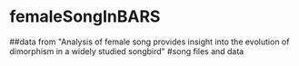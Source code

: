 # femaleSongInBARS
##data from "Analysis of female song provides insight into the evolution of dimorphism in a widely studied songbird"
[](Figure_1_Male_&_Female_Songs-01.jpg)
#song files and data 
